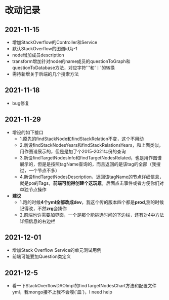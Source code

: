 # 改动记录
## 2021-11-15
- 增加StackOverflow的Controller和Service
- 默认StackOverflow的图谱id为-1
- node增加成员description
- transform增加针对node的name成员的questionToGraph和questionToDatabase方法，对应字符'\''和'丨'的转换
- 需待新增关于后端的几个搜索方法

## 2021-11-18
- bug修复

## 2021-11-29
- 增设的如下接口
  - 1.原先的findStackNode和findStackRelation不变，这个不用动
  - 2.新设findStackNodesYears和findStackRelationsYears，和上面类似，用作图谱展示的，但是是加了个2015-2021年份的查询
  - 3.新设findTargetNodesInfo和findTargetNodesRelated，也是用作图谱展示的，但是是按照tagName查询的，而且返回的是该tag的全部（我搜过，一个节点不多）
  - 4.新设findTargetNodesDescription，返回该tagName的节点详细信息，就是po的Tags，**前端可能得创建个这玩意**，后面点击事件或者方便你们对单独节点操作
- **建议**
  - 1.跑的时候**4个yml全部改成dev**，我这个传的版本四个都是**prod**,测的时候记得改，不然**zrg**会揍你
  - 2.前端也许需要加界面，一个是那个能挑选时间的下边栏，还有对4中方法详细信息的右边栏
  
## 2021-12-01
- 增加Stack Overflow Service的单元测试用例
- 前端可能要加Question类定义

## 2021-12-5
- 看一下StackOverflowDAOImpl的findTargetNodesChart方法和配置文件yml，我mongo接不上我不会嘤(`皿´)，I need help
